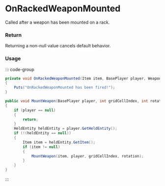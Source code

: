 # OnRackedWeaponMounted
<Badge type="info" text="Item"/><Badge type="danger" text="Carbon Compatible"/><Badge type="warning" text="Oxide Compatible"/>
Called after a weapon has been mounted on a rack.

### Return
Returning a non-null value cancels default behavior.

### Usage
::: code-group
```csharp [Example]
private void OnRackedWeaponMounted(Item item, BasePlayer player, WeaponRack weaponRack)
{
	Puts("OnRackedWeaponMounted has been fired!");
}
```
```csharp [Source — Assembly-CSharp @ WeaponRack]
public void MountWeapon(BasePlayer player, int gridCellIndex, int rotation)
{
	if (player == null)
	{
		return;
	}
	HeldEntity heldEntity = player.GetHeldEntity();
	if (!(heldEntity == null))
	{
		Item item = heldEntity.GetItem();
		if (item != null)
		{
			MountWeapon(item, player, gridCellIndex, rotation);
		}
	}
}

```
:::

